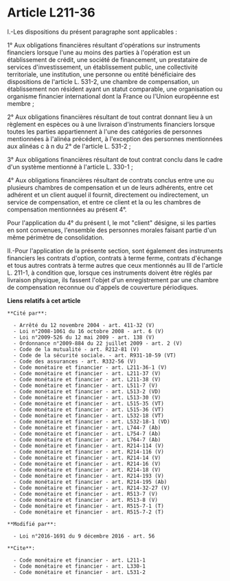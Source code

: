 # Article L211-36

I.-Les dispositions du présent paragraphe sont applicables : 

1° Aux obligations financières résultant d'opérations sur instruments financiers lorsque l'une au moins des parties à
l'opération est un établissement de crédit, une société de financement, un prestataire de services d'investissement, un
établissement public, une collectivité territoriale, une institution, une personne ou entité bénéficiaire des dispositions de
l'article L. 531-2, une chambre de compensation, un établissement non résident ayant un statut comparable, une organisation
ou organisme financier international dont la France ou l'Union européenne est membre ; 

2° Aux obligations financières résultant de tout contrat donnant lieu à un règlement en espèces ou à une livraison
d'instruments financiers lorsque toutes les parties appartiennent à l'une des catégories de personnes mentionnées à l'alinéa
précédent, à l'exception des personnes mentionnées aux alinéas c à n du 2° de l'article L. 531-2 ; 

3° Aux obligations financières résultant de tout contrat conclu dans le cadre d'un système mentionné à l'article L. 330-1 ;

4° Aux obligations financières résultant de contrats conclus entre une ou plusieurs chambres de compensation et un de leurs
adhérents, entre cet adhérent et un client auquel il fournit, directement ou indirectement, un service de compensation, et
entre ce client et la ou les chambres de compensation mentionnées au présent 4°.

Pour l'application du 4° du présent I, le mot "client" désigne, si les parties en sont convenues, l'ensemble des personnes
morales faisant partie d'un même périmètre de consolidation.  

II.-Pour l'application de la présente section, sont également des instruments financiers les contrats d'option, contrats à
terme ferme, contrats d'échange et tous autres contrats à terme autres que ceux mentionnés au III de l'article L. 211-1, à
condition que, lorsque ces instruments doivent être réglés par livraison physique, ils fassent l'objet d'un enregistrement
par une chambre de compensation reconnue ou d'appels de couverture périodiques.

**Liens relatifs à cet article**

	**Cité par**:

	  - Arrêté du 12 novembre 2004 - art. 411-32 (V)
	  - Loi n°2008-1061 du 16 octobre 2008 - art. 6 (V)
	  - Loi n°2009-526 du 12 mai 2009 - art. 138 (V)
	  - Ordonnance n°2009-884 du 22 juillet 2009 - art. 2 (V)
	  - Code de la mutualité - art. R212-81 (V)
	  - Code de la sécurité sociale. - art. R931-10-59 (VT)
	  - Code des assurances - art. R332-56 (V)
	  - Code monétaire et financier - art. L211-36-1 (V)
	  - Code monétaire et financier - art. L211-37 (V)
	  - Code monétaire et financier - art. L211-38 (V)
	  - Code monétaire et financier - art. L511-7 (V)
	  - Code monétaire et financier - art. L513-2 (VD)
	  - Code monétaire et financier - art. L513-30 (V)
	  - Code monétaire et financier - art. L515-35 (VT)
	  - Code monétaire et financier - art. L515-36 (VT)
	  - Code monétaire et financier - art. L532-18 (VT)
	  - Code monétaire et financier - art. L532-18-1 (VD)
	  - Code monétaire et financier - art. L744-7 (Ab)
	  - Code monétaire et financier - art. L754-7 (Ab)
	  - Code monétaire et financier - art. L764-7 (Ab)
	  - Code monétaire et financier - art. R214-114 (V)
	  - Code monétaire et financier - art. R214-116 (V)
	  - Code monétaire et financier - art. R214-14 (V)
	  - Code monétaire et financier - art. R214-16 (V)
	  - Code monétaire et financier - art. R214-18 (V)
	  - Code monétaire et financier - art. R214-193 (V)
	  - Code monétaire et financier - art. R214-195 (Ab)
	  - Code monétaire et financier - art. R214-32-27 (V)
	  - Code monétaire et financier - art. R513-7 (V)
	  - Code monétaire et financier - art. R513-8 (V)
	  - Code monétaire et financier - art. R515-7-1 (T)
	  - Code monétaire et financier - art. R515-7-2 (T)

	**Modifié par**:

	  - Loi n°2016-1691 du 9 décembre 2016 - art. 56

	**Cite**:

	  - Code monétaire et financier - art. L211-1
	  - Code monétaire et financier - art. L330-1
	  - Code monétaire et financier - art. L531-2
